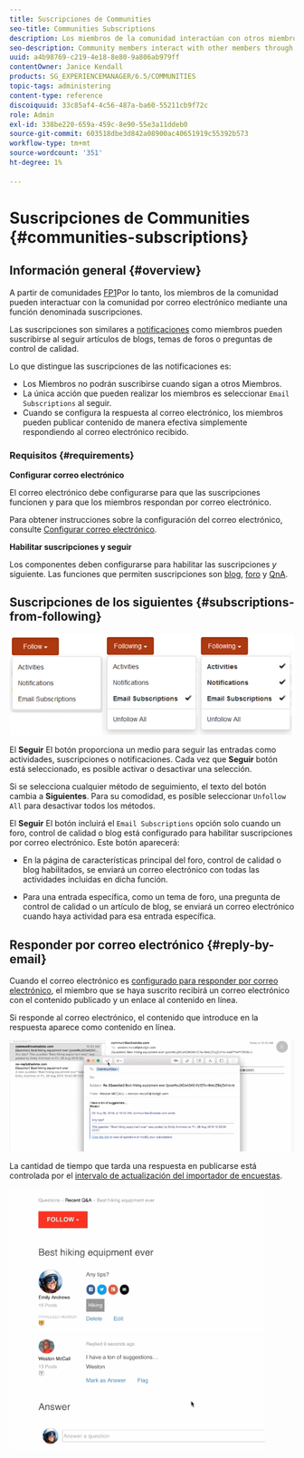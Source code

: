 ```yaml
---
title: Suscripciones de Communities
seo-title: Communities Subscriptions
description: Los miembros de la comunidad interactúan con otros miembros por correo electrónico
seo-description: Community members interact with other members through email
uuid: a4b98769-c219-4e18-8e80-9a806ab979ff
contentOwner: Janice Kendall
products: SG_EXPERIENCEMANAGER/6.5/COMMUNITIES
topic-tags: administering
content-type: reference
discoiquuid: 33c85af4-4c56-487a-ba60-55211cb9f72c
role: Admin
exl-id: 338be220-659a-459c-8e90-55e3a11ddeb0
source-git-commit: 603518dbe3d842a08900ac40651919c55392b573
workflow-type: tm+mt
source-wordcount: '351'
ht-degree: 1%

---
```


# Suscripciones de Communities {#communities-subscriptions}

## Información general {#overview}

A partir de comunidades [FP1](deploy-communities.md#latestfeaturepack)Por lo tanto, los miembros de la comunidad pueden interactuar con la comunidad por correo electrónico mediante una función denominada suscripciones.

Las suscripciones son similares a [notificaciones](notifications.md) como miembros pueden suscribirse al seguir artículos de blogs, temas de foros o preguntas de control de calidad.

Lo que distingue las suscripciones de las notificaciones es:

* Los Miembros no podrán suscribirse cuando sigan a otros Miembros.
* La única acción que pueden realizar los miembros es seleccionar `Email Subscriptions` al seguir.
* Cuando se configura la respuesta al correo electrónico, los miembros pueden publicar contenido de manera efectiva simplemente respondiendo al correo electrónico recibido.

### Requisitos  {#requirements}

**Configurar correo electrónico**

El correo electrónico debe configurarse para que las suscripciones funcionen y para que los miembros respondan por correo electrónico.

Para obtener instrucciones sobre la configuración del correo electrónico, consulte [Configurar correo electrónico](email.md).

**Habilitar suscripciones y seguir**

Los componentes deben configurarse para habilitar las suscripciones *y* siguiente. Las funciones que permiten suscripciones son [blog](blog-feature.md), [foro](forum.md) y [QnA](working-with-qna.md).

## Suscripciones de los siguientes {#subscriptions-from-following}

![subscripción-siguiente](assets/subscription-following.png)

El **Seguir** El botón proporciona un medio para seguir las entradas como actividades, suscripciones o notificaciones. Cada vez que **Seguir** botón está seleccionado, es posible activar o desactivar una selección.

Si se selecciona cualquier método de seguimiento, el texto del botón cambia a **Siguientes**. Para su comodidad, es posible seleccionar `Unfollow All` para desactivar todos los métodos.

El **Seguir** El botón incluirá el `Email Subscriptions` opción solo cuando un foro, control de calidad o blog está configurado para habilitar suscripciones por correo electrónico. Este botón aparecerá:

* En la página de características principal del foro, control de calidad o blog habilitados, se enviará un correo electrónico con todas las actividades incluidas en dicha función.

* Para una entrada específica, como un tema de foro, una pregunta de control de calidad o un artículo de blog, se enviará un correo electrónico cuando haya actividad para esa entrada específica.

## Responder por correo electrónico {#reply-by-email}

Cuando el correo electrónico es [configurado para responder por correo electrónico](email.md#configure-polling-importer), el miembro que se haya suscrito recibirá un correo electrónico con el contenido publicado y un enlace al contenido en línea.

Si responde al correo electrónico, el contenido que introduce en la respuesta aparece como contenido en línea.

![email-reply](assets/email-reply.png)

La cantidad de tiempo que tarda una respuesta en publicarse está controlada por el [intervalo de actualización del importador de encuestas](email.md#configure-polling-importer).

![QA](assets/qa.png)
